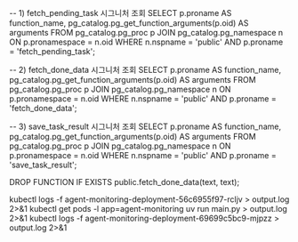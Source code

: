 -- 1) fetch_pending_task 시그니처 조회
SELECT
  p.proname    AS function_name,
  pg_catalog.pg_get_function_arguments(p.oid) AS arguments
FROM pg_catalog.pg_proc p
JOIN pg_catalog.pg_namespace n ON p.pronamespace = n.oid
WHERE n.nspname = 'public'
  AND p.proname = 'fetch_pending_task';


  -- 2) fetch_done_data 시그니처 조회
SELECT
  p.proname    AS function_name,
  pg_catalog.pg_get_function_arguments(p.oid) AS arguments
FROM pg_catalog.pg_proc p
JOIN pg_catalog.pg_namespace n ON p.pronamespace = n.oid
WHERE n.nspname = 'public'
  AND p.proname = 'fetch_done_data';


  -- 3) save_task_result 시그니처 조회
SELECT
  p.proname    AS function_name,
  pg_catalog.pg_get_function_arguments(p.oid) AS arguments
FROM pg_catalog.pg_proc p
JOIN pg_catalog.pg_namespace n ON p.pronamespace = n.oid
WHERE n.nspname = 'public'
  AND p.proname = 'save_task_result';


DROP FUNCTION IF EXISTS public.fetch_done_data(text, text);


kubectl logs -f agent-monitoring-deployment-56c6955f97-rcljv > output.log 2>&1
kubectl get pods -l app=agent-monitoring
uv run main.py > output.log 2>&1
kubectl logs -f agent-monitoring-deployment-69699c5bc9-mjpzz > output.log 2>&1